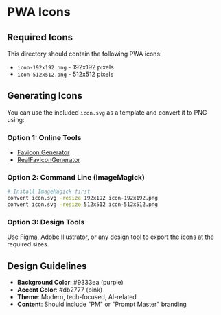 # PWA Icons

## Required Icons

This directory should contain the following PWA icons:

- `icon-192x192.png` - 192x192 pixels
- `icon-512x512.png` - 512x512 pixels

## Generating Icons

You can use the included `icon.svg` as a template and convert it to PNG using:

### Option 1: Online Tools
- [Favicon Generator](https://favicon.io/)
- [RealFaviconGenerator](https://realfavicongenerator.net/)

### Option 2: Command Line (ImageMagick)
```bash
# Install ImageMagick first
convert icon.svg -resize 192x192 icon-192x192.png
convert icon.svg -resize 512x512 icon-512x512.png
```

### Option 3: Design Tools
Use Figma, Adobe Illustrator, or any design tool to export the icons at the required sizes.

## Design Guidelines

- **Background Color**: #9333ea (purple)
- **Accent Color**: #db2777 (pink)
- **Theme**: Modern, tech-focused, AI-related
- **Content**: Should include "PM" or "Prompt Master" branding
